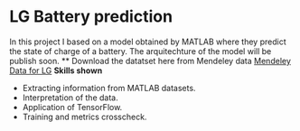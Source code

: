 # LG Battery prediction

In this project I based on a model obtained by MATLAB where they predict the state of charge of a battery. The arquitechture of the model will be publish soon.
** Download the datatset here from Mendeley data 
[Mendeley Data for LG](https://data.mendeley.com/datasets/cp3473x7xv/3)
**Skills shown**
- Extracting information from MATLAB datasets.
- Interpretation of the data.
- Application of TensorFlow. 
- Training and metrics crosscheck.